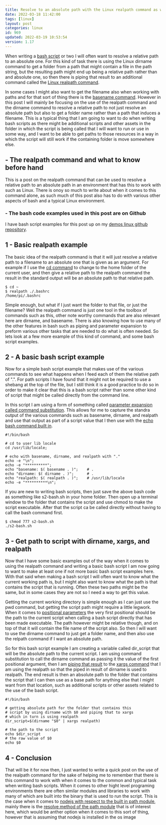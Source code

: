 ```yaml
---
title: Resolve to an absolute path with the Linux realpath command as well as a few others
date: 2022-03-18 11:42:00
tags: [linux]
layout: post
categories: linux
id: 969
updated: 2022-03-19 10:53:54
version: 1.17
---
```


When writing a [bash script](/2020/11/27/linux-bash-script/) or two I will often want to resolve a relative path to an absolute one. For this kind of task there is using the Linux dirname command to get a folder from a path that might contain a file in the path string, but the resulting path might end up being a relative path rather than and absolute one, so then there is piping that result to an additional command called the [Linux realpath command](https://linux.die.net/man/1/realpath). 

In some cases I might also want to get the filename also when working with paths and for that sort of thing there is the [basename command](/2021/07/07/linux-basename/). However in this post I will mainly be focusing on the use of the realpath command and the dirname command to resolve a relative path to not just resolve an absolute path but also to get a folder name rather than a path that induces a filename. This is a typical thing that I am going to want to do when writing bash scripts as there might be additional scripts and other assets in the folder in which the script is being called that I will want to run or use in some way, and I want to be able to get paths to those resources in a way in which the script will still work if the containing folder is move somewhere else.


<!-- more -->

## - The realpath command and what to know before hand

This is a post on the realpath command that can be used to resolve a relative path to an absolute path in an environment that has this to work with such as Linux. There is onoy so much to write about when it comes to this command alone, as such much of this post also has to do with various other aspects of bash and a typical Linux environment.

### - The bash code examples used in this post are on Github

I have bash script examples for this post up on my [demos linux github repository](https://github.com/dustinpfister/demos_linux/tree/master/forpost/linux-realpath).

## 1 - Basic realpath example

The basic idea of the realpath command is that it will just resolve a relative path to a filename to an absolute one that is given as an argument. For example if I use the [cd command](/2021/02/10/linux-cd/) to change to the home folder of the current user, and then give a relative path to the realpath command the result in the standard output will be an absolute path to that relative path.

```
$ cd ~
$ realpath ./.bashrc
/home/pi/.bashrc
```

Simple enough, but what if I just want the folder to that file, or just the filename? Well the realpath command is just one tool in the toolbox of commands such as this, other note worthy commands that are also relevant here are dirname, and basename. There is also knowing how to use many of the other features in bash such as piping and parameter expansion to preform various other tasks that are needed to do what is often needed. So lets look at a few more example of this kind of command, and some bash script examples.

## 2 - A basic bash script example

Now for a simple bash script example that makes use of the various commands to see what happens when I feed each of them the relative path of ".". For path scripts I have found that it might not be required to use a shebang at the top of the file, but I still think it is a good practice to do so in order to make it clear that this is a bash script rather than some other kind of script that might be called directly from the command line.

In this script I am using a form of something called [parameter expansion called command substitution](/2020/12/04/linux-bash-script-parameter-expansion/). This allows for me to capture the standra output of the various commands such as basename, dirname, and realpath and use that output as part of a script value that I then use with the [echo bash command built in](/2019/08/15/linux-echo/).

```
#!/bin/bash
 
# cd to user lib locale
cd /usr/lib/locale;
 
# echo with basename, dirname, and realpath with "."
echo -e "\n";
echo -e "**********";
echo "basename: $( basename . )";    # .
echo "dirname: $( dirname . )";      # .
echo "realpath: $( realpath . )";    # /usr/lib/locale
echo -e "**********\n";
```

If you are new to writing bash scripts, then just save the above bash code as something like s2-bash.sh in your home folder. Then open up a terminal window to the folder that contains the script and use chmod to make the script executable. After that the script ca be called directly without having to call the bash command first.

```
$ chmod 777 s2-bash.sh
./s2-bash.sh
```


## 3 - Get path to script with dirname, xargs, and realpath

Now that I have some basic examples out of the way when it comes to using the realpath command and writing a basic bash script I am now going to want to make at least one if not more basic bash script examples here. With that said when making a bash script I will often want to know what the current working path is, but I might also want to know what the path is that contains the script that is running. Often these two paths might be the same, but in some cases they are not so I need a way to get this value. 

Getting the current working directory is simple enough as I can just use the pwd command, but getting the script path might require a little legwork. When it comes to [positional parameters](/2020/12/10/linux-bash-script-parameters-positional/) the very first positional should be the path to the current script when calling a bash script directly that has been made executable. The path however might be relative though, and on top of that it will contain the file name of the script also. So then I will want to use the dirname command to just get a folder name, and then also use the relpath command if I want an absolute path. 

So for this bash script example I am creating a variable called dir\_script that will be the absolute path to the current script. I am using command substitution to call the dirname command as passing it the value of the first positional argument, then I am [piping that result](/2020/10/09/linux-pipe/) to the [xargs command](/2020/09/26/linux-xargs/) that I am using the realpath so that the piped in result of dirname is used to realpath. The end result is then an absolute path to the folder that contains the script that I can then use as a base path for anything else that I might want from that location, such as additional scripts or other assets related to the use of the bash script.

```
#!/bin/bash

# getting absolute path for the folder that contains this
# script by using dirname with $0 and piping that to xargs
# which in turn is using realpath
dir_script=$(dirname "$0" | xargs realpath)
 
# the path to the script
echo $dir_script
# the raw value of $0
echo $0
```

## 4 - Conclusion

That will be it for now then, I just wanted to write a quick post on the use of the realpath command for the sake of helping me to remember that there is this command to work with when it comes to the common and typical task when writing bash scripts. When it comes to other hight level programing environments there are often similar modules and libraries to work with many of which are built into the binary that is used to run the script. This is the case when it comes to [nodejs with respect to the built in path module](/2017/12/27/nodejs-paths), mainly there is the [resolve method of the path module](/2020/04/07/nodejs-path-resolve/) that is of interest here, which would be anther option when it comes to this sort of thing, however that is assuming that nodejs is installed in the os image
